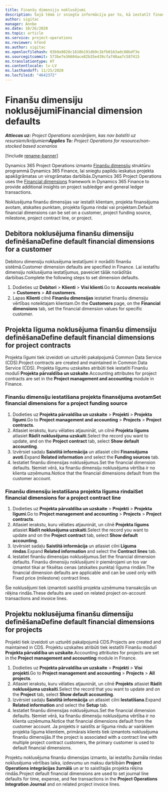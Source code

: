 ```yaml
---
title: Finanšu dimensiju noklusējumi
description: Šajā tēmā ir sniegta informācija par to, kā iestatīt finanšu dimensiju noklusējumus.
author: sigitac
manager: Annbe
ms.date: 10/26/2020
ms.topic: article
ms.service: project-operations
ms.reviewer: kfend
ms.author: sigitac
ms.openlocfilehash: 03b9a9028c1610b191db9c1bfb0163adc88bdf3e
ms.sourcegitcommit: 573be7e36604ace82b35e439cfa748aa7c587415
ms.translationtype: HT
ms.contentlocale: lv-LV
ms.lasthandoff: 11/25/2020
ms.locfileid: "4642372"
---
```

# <a name="financial-dimension-defaults"></a><span data-ttu-id="a31b3-103">Finanšu dimensiju noklusējumi</span><span class="sxs-lookup"><span data-stu-id="a31b3-103">Financial dimension defaults</span></span>

<span data-ttu-id="a31b3-104">_**Attiecas uz:** Project Operations scenārijiem, kas nav balstīti uz resursiem/krājumiem_</span><span class="sxs-lookup"><span data-stu-id="a31b3-104">_**Applies To:** Project Operations for resource/non-stocked based scenarios_</span></span>

[!include [rename-banner](~/includes/cc-data-platform-banner.md)]

<span data-ttu-id="a31b3-105">Dynamics 365 Project Operations izmanto [Finanšu dimensiju](https://docs.microsoft.com/dynamics365/finance/general-ledger/financial-dimensions) struktūru programmā Dynamics 365 Finance, lai sniegtu papildu ieskatus projekta apakšgrāmatas un virsgrāmatas darbībās.</span><span class="sxs-lookup"><span data-stu-id="a31b3-105">Dynamics 365 Project Operations uses the [Financial dimensions](https://docs.microsoft.com/dynamics365/finance/general-ledger/financial-dimensions) framework in Dynamics 365 Finance to provide additional insights on project subledger and general ledger transactions.</span></span>

<span data-ttu-id="a31b3-106">Noklusējuma finanšu dimensijas var iestatīt klientam, projekta finansējuma avotam, atskaites punktam, projekta līguma rindai vai projektam.</span><span class="sxs-lookup"><span data-stu-id="a31b3-106">Default financial dimensions can be set on a customer, project funding source, milestone, project contract line, or project.</span></span>

## <a name="define-default-financial-dimensions-for-a-customer"></a><span data-ttu-id="a31b3-107">Debitora noklusējuma finanšu dimensiju definēšana</span><span class="sxs-lookup"><span data-stu-id="a31b3-107">Define default financial dimensions for a customer</span></span>

<span data-ttu-id="a31b3-108">Debitoru dimensiju noklusējuma iestatījumi ir norādīti finanšu sistēmā.</span><span class="sxs-lookup"><span data-stu-id="a31b3-108">Customer dimension defaults are specified in Finance.</span></span> <span data-ttu-id="a31b3-109">Lai iestatītu dimensiju noklusējuma iestatījumus, paveiciet tālāk norādītās darbības.</span><span class="sxs-lookup"><span data-stu-id="a31b3-109">Complete the following steps to set dimension defaults.</span></span>

1. <span data-ttu-id="a31b3-110">Dodieties uz **Debitori** > **Klienti** > **Visi klienti**.</span><span class="sxs-lookup"><span data-stu-id="a31b3-110">Go to **Accounts receivable** > **Customers** > **All customers**.</span></span>
2. <span data-ttu-id="a31b3-111">Lapas **Klienti** cilnē **Finanšu dimensijas** iestatiet finanšu dimensiju vērtības noteiktajam klientam.</span><span class="sxs-lookup"><span data-stu-id="a31b3-111">On the **Customers** page, on the **Financial dimensions** tab, set the financial dimension values for specific customer.</span></span>

## <a name="define-default-financial-dimensions-for-project-contracts"></a><span data-ttu-id="a31b3-112">Projekta līguma noklusējuma finanšu dimensiju definēšana</span><span class="sxs-lookup"><span data-stu-id="a31b3-112">Define default financial dimensions for project contracts</span></span>

<span data-ttu-id="a31b3-113">Projekta līgumi tiek izveidoti un uzturēti pakalpojumā Common Data Service (CDS).</span><span class="sxs-lookup"><span data-stu-id="a31b3-113">Project contracts are created and maintained in Common Data Service (CDS).</span></span> <span data-ttu-id="a31b3-114">Projekta līgumu uzskaites atribūti tiek iestatīti Finanšu modulī **Projekta pārvaldība un uzskaite**.</span><span class="sxs-lookup"><span data-stu-id="a31b3-114">Accounting attributes for project contracts are set in the **Project management and accounting** module in Finance.</span></span>

### <a name="set-financial-dimensions-for-a-project-funding-source"></a><span data-ttu-id="a31b3-115">Finanšu dimensiju iestatīšana projekta finansējuma avotam</span><span class="sxs-lookup"><span data-stu-id="a31b3-115">Set financial dimensions for a project funding source</span></span>

1. <span data-ttu-id="a31b3-116">Dodieties uz **Projekta pārvaldība un uzskaite** > **Projekti** > **Projekta līgumi**.</span><span class="sxs-lookup"><span data-stu-id="a31b3-116">Go to **Project management and accounting** > **Projects** > **Project contracts**.</span></span>
2. <span data-ttu-id="a31b3-117">Atlasiet ierakstu, kuru vēlaties atjaunināt, un cilnē **Projekta līgums** atlasiet **Rādīt noklusējuma uzskaiti**.</span><span class="sxs-lookup"><span data-stu-id="a31b3-117">Select the record you want to update, and on the **Project contract** tab, select **Show default accounting**.</span></span>
3. <span data-ttu-id="a31b3-118">Izvērsiet sadaļu **Saistītā informācija** un atlasiet cilni **Finansējuma avoti**.</span><span class="sxs-lookup"><span data-stu-id="a31b3-118">Expand **Related information** and select the **Funding sources** tab.</span></span>
4. <span data-ttu-id="a31b3-119">Iestatiet finanšu dimensijas noklusējumus.</span><span class="sxs-lookup"><span data-stu-id="a31b3-119">Set the financial dimension defaults.</span></span> <span data-ttu-id="a31b3-120">Ņemiet vērā, ka finanšu dimensiju noklusējuma vērtība ir no klienta uzņēmuma.</span><span class="sxs-lookup"><span data-stu-id="a31b3-120">Notice that the financial dimensions default from the customer account.</span></span>

### <a name="set-financial-dimensions-for-a-project-contract-line"></a><span data-ttu-id="a31b3-121">Finanšu dimensiju iestatīšana projekta līguma rindai</span><span class="sxs-lookup"><span data-stu-id="a31b3-121">Set financial dimensions for a project contract line</span></span>

1. <span data-ttu-id="a31b3-122">Dodieties uz **Projekta pārvaldība un uzskaite** > **Projekti** > **Projekta līgumi**.</span><span class="sxs-lookup"><span data-stu-id="a31b3-122">Go to **Project management and accounting** > **Projects** > **Project contracts**.</span></span>
2. <span data-ttu-id="a31b3-123">Atlasiet ierakstu, kuru vēlaties atjaunināt, un cilnē **Projekta līgums** atlasiet **Rādīt noklusējuma uzskaiti**.</span><span class="sxs-lookup"><span data-stu-id="a31b3-123">Select the record you want to update and on the **Project contract** tab, select **Show default accounting**.</span></span>
3. <span data-ttu-id="a31b3-124">Izvērsiet sadaļu **Saistītā informācija** un atlasiet cilni **Līguma rindas**.</span><span class="sxs-lookup"><span data-stu-id="a31b3-124">Expand **Related information** and select the **Contract lines** tab.</span></span>
4. <span data-ttu-id="a31b3-125">Iestatiet finanšu dimensijas noklusējumus.</span><span class="sxs-lookup"><span data-stu-id="a31b3-125">Set the financial dimension defaults.</span></span> <span data-ttu-id="a31b3-126">Finanšu dimensiju noklusējumi ir piemērojami un tos var izmantot tikai ar fiksētas cenas (atskaites punkta) līguma rindām.</span><span class="sxs-lookup"><span data-stu-id="a31b3-126">The financial dimension defaults are applicable and can be used only with Fixed price (milestone) contract lines.</span></span>

<span data-ttu-id="a31b3-127">Šie noklusējumi tiek izmantoti saistītā projekta uzņēmuma transakcijās un rēķina rindās.</span><span class="sxs-lookup"><span data-stu-id="a31b3-127">These defaults are used on related project on-account transactions and invoice lines.</span></span>

## <a name="define-default-financial-dimensions-for-projects"></a><span data-ttu-id="a31b3-128">Projektu noklusējuma finanšu dimensiju definēšana</span><span class="sxs-lookup"><span data-stu-id="a31b3-128">Define default financial dimensions for projects</span></span>

<span data-ttu-id="a31b3-129">Projekti tiek izveidoti un uzturēti pakalpojumā CDS.</span><span class="sxs-lookup"><span data-stu-id="a31b3-129">Projects are created and maintained in CDS.</span></span> <span data-ttu-id="a31b3-130">Projektu uzskaites atribūti tiek iestatīti Finanšu modulī **Projekta pārvaldība un uzskaite**.</span><span class="sxs-lookup"><span data-stu-id="a31b3-130">Accounting attributes for projects are set in the **Project management and accounting** module in Finance.</span></span>

1. <span data-ttu-id="a31b3-131">Dodieties uz **Projekta pārvaldība un uzskaite** > **Projekti** > **Visi projekti**.</span><span class="sxs-lookup"><span data-stu-id="a31b3-131">Go to **Project management and accounting** > **Projects** > **All projects**.</span></span>
2. <span data-ttu-id="a31b3-132">Atlasiet ierakstu, kuru vēlaties atjaunināt, un cilnē **Projekts** atlasiet **Rādīt noklusējuma uzskaiti**.</span><span class="sxs-lookup"><span data-stu-id="a31b3-132">Select the record that you want to update and on the **Project** tab, select **Show default accounting**.</span></span>
3. <span data-ttu-id="a31b3-133">Izvērsiet sadaļu **Saistītā informācija** un atlasiet cilni **Iestatīšana**.</span><span class="sxs-lookup"><span data-stu-id="a31b3-133">Expand **Related information** and select the **Setup** tab.</span></span>
4. <span data-ttu-id="a31b3-134">Iestatiet finanšu dimensijas noklusējumus.</span><span class="sxs-lookup"><span data-stu-id="a31b3-134">Set the financial dimension defaults.</span></span> <span data-ttu-id="a31b3-135">Ņemiet vērā, ka finanšu dimensiju noklusējuma vērtība ir no klienta uzņēmuma.</span><span class="sxs-lookup"><span data-stu-id="a31b3-135">Notice that financial dimensions default from the customer account.</span></span> <span data-ttu-id="a31b3-136">Ja projekts ir saistīts ar līguma rindu ar vairākiem projekta līguma klientiem, primārais klients tiek izmantots noklusējuma finanšu dimensijās.</span><span class="sxs-lookup"><span data-stu-id="a31b3-136">If the project is associated with a contract line with multiple project contract customers, the primary customer is used to default financial dimensions.</span></span>

<span data-ttu-id="a31b3-137">Projektu noklusējuma finanšu dimensijas izmanto, lai iestatītu žurnāla rindas noklusējuma vērtības laika, izdevumu un maksu darbībām **Project Operations integrācijas žurnālā** un ar to saistītajās projekta rēķina rindās.</span><span class="sxs-lookup"><span data-stu-id="a31b3-137">Project default financial dimensions are used to set journal line defaults for time, expense, and fee transactions in the **Project Operations Integration Journal** and on related project invoice lines.</span></span>

